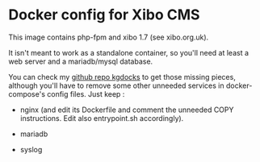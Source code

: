 # Docker config for Xibo CMS

This image contains php-fpm and xibo 1.7 (see xibo.org.uk).

It isn't meant to work as a standalone container, so you'll need at least a web server and a mariadb/mysql database.

You can check my [github repo kgdocks](https://github.com/kermorgant/kgdocks) to get those missing pieces, although you'll have to remove some other unneeded services in docker-compose's config files. Just keep :

* nginx (and edit its Dockerfile and comment the unneeded COPY instructions. Edit also entrypoint.sh accordingly).

* mariadb

* syslog
